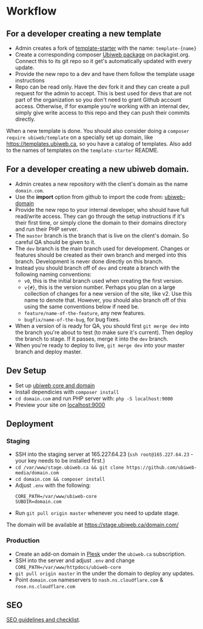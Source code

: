 # Workflow

## For a developer creating a new template
- Admin creates a fork of [template-starter](https://github.com/ubiweb-media/template-starter) with the name: `template-{name}`
- Create a corresponding composer [Ubiweb package](https://packagist.org/packages/submit) on packagist.org. Connect this to its git repo so it get's automatically updated with every update.
- Provide the new repo to a dev and have them follow the template usage instructions
- Repo can be read only. Have the dev fork it and they can create a pull request for the admin to accept. This is best used for devs that are not part of the organization so you don't need to grant Github account access. Otherwise, if for example you're working with an internal dev, simply give write access to this repo and they can push their commits directly.

When a new template is done. You should also consider doing a `composer require ubiweb/template` on a specially set up domain, like https://templates.ubiweb.ca, so you have a catalog of templates. Also add to the names of templates on the `template-starter` README.

## For a developer creating a new ubiweb domain.
- Admin creates a new repository with the client's domain as the name `domain.com`. 
- Use the **import** option from github to import the code from: [ubiweb-domain](https://github.com/ubiweb-media/ubiweb-domain.git)
- Provide the new repo to your internal developer, who should have full read/write access. They can go through the setup instructions if it's their first time, or simply clone the domain to their domains directory and run their PHP server.
- The `master` branch is the branch that is live on the client's domain. So careful QA should be given to it. 
- The `dev` branch is the main branch used for development. Changes or features should be created as their own branch and merged into this branch. Development is never done directly on this branch.
- Instead you should branch off of `dev` and create a branch with the following naming conventions:
  - `v0`, this is the initial branch used when creating the first version.
  - `v{#}`, this is the version number. Perhaps you plan on a large collection of changes for a new version of the site, like v2. Use this name to denote that. However, you should also branch off of this using the same conventions below if need be.
  - `feature/name-of-the-feature`, any new features.
  - `bugfix/name-of-the-bug`, for bug fixes.
- When a version of is ready for QA, you should first `git merge dev` into the branch you're about to test (to make sure it's current). Then deploy the branch to stage. If it passes, merge it into the `dev` branch. 
- When you're ready to deploy to live, `git merge dev` into your master branch and deploy master.

## Dev Setup
- Set up [ubiweb core and domain](https://github.com/ubiweb-media/ubiweb-domain)
- Install dependicies with `composer install`
- `cd domain.com` and run PHP server with: `php -S localhost:9000`
- Preview your site on [localhost:9000](http://localhost:9000)

## Deployment

### Staging
- SSH into the staging server at 165.227.64.23 (`ssh root@165.227.64.23` - your key needs to be installed first.)
- `cd /var/www/stage.ubiweb.ca && git clone https://github.com/ubiweb-media/domain.com`
- `cd domain.com && composer install`
- Adjust `.env` with the following:
  ```
  CORE_PATH=/var/www/ubiweb-core
  SUBDIR=domain.com
  ```
- Run `git pull origin master` whenever you need to update stage.

The domain will be available at https://stage.ubiweb.ca/domain.com/

### Production

- Create an add-on domain in [Plesk](https://67.207.89.241:8443) under the `ubiweb.ca` subscription.
- SSH into the server and adjust `.env` and change `CORE_PATH=/var/www/httpdocs/ubiweb-core`
- `git pull origin master` in the under the domain to deploy any updates.
- Point `domain.com` nameservers to `nash.ns.cloudflare.com` & `rose.ns.cloudflare.com`

## SEO

[SEO guidelines and checklist](SEO.md). 
